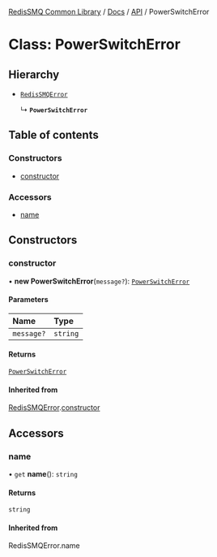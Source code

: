 [RedisSMQ Common Library](../../../README.md) / [Docs](README.md) / [API](docs/api/README.md) / PowerSwitchError

# Class: PowerSwitchError

## Hierarchy

- [`RedisSMQError`](docs/api/classes/RedisSMQError.md)

  ↳ **`PowerSwitchError`**

## Table of contents

### Constructors

- [constructor](docs/api/classes/PowerSwitchError.md#constructor)

### Accessors

- [name](docs/api/classes/PowerSwitchError.md#name)

## Constructors

### constructor

• **new PowerSwitchError**(`message?`): [`PowerSwitchError`](docs/api/classes/PowerSwitchError.md)

#### Parameters

| Name | Type |
| :------ | :------ |
| `message?` | `string` |

#### Returns

[`PowerSwitchError`](docs/api/classes/PowerSwitchError.md)

#### Inherited from

[RedisSMQError](docs/api/classes/RedisSMQError.md).[constructor](docs/api/classes/RedisSMQError.md#constructor)

## Accessors

### name

• `get` **name**(): `string`

#### Returns

`string`

#### Inherited from

RedisSMQError.name
